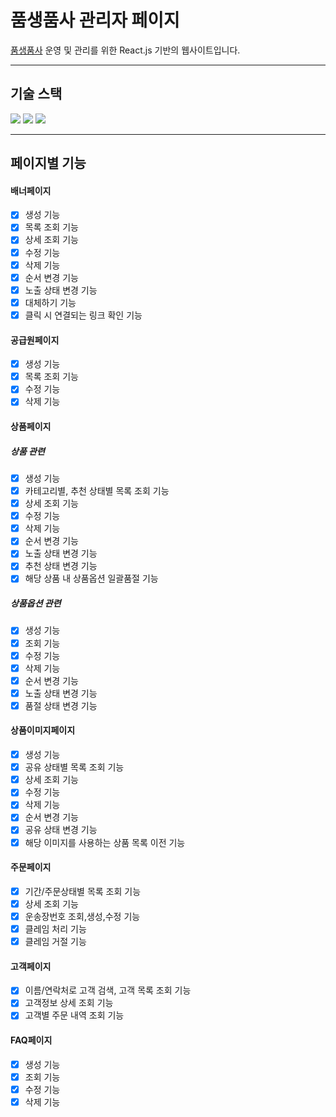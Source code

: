 # 품생품사 관리자 페이지

[품생품사](https://makinet.kr) 운영 및 관리를 위한 React.js 기반의 웹사이트입니다.

---

## 기술 스택

<div>
  <img src="https://img.shields.io/badge/React-00ADD8?style=plastic&logo=React&logoColor=fff"/>
  <img src="https://img.shields.io/badge/JavaScript-%23F7DF1E?style=plastic&logo=javascript&logoColor=fff"/>
  <img src="https://img.shields.io/badge/StyledComponents-DB7093?style=plastic&logo=styled-components&logoColor=fff"/>
</div>

---

## 페이지별 기능

#### 배너페이지

-  [x] 생성 기능
-  [x] 목록 조회 기능
-  [x] 상세 조회 기능
-  [x] 수정 기능
-  [x] 삭제 기능
-  [x] 순서 변경 기능
-  [x] 노출 상태 변경 기능
-  [x] 대체하기 기능
-  [x] 클릭 시 연결되는 링크 확인 기능

#### 공급원페이지

-  [x] 생성 기능
-  [x] 목록 조회 기능
-  [x] 수정 기능
-  [x] 삭제 기능

#### 상품페이지

##### 상품 관련

-  [x] 생성 기능
-  [x] 카테고리별, 추천 상태별 목록 조회 기능
-  [x] 상세 조회 기능
-  [x] 수정 기능
-  [x] 삭제 기능
-  [x] 순서 변경 기능
-  [x] 노출 상태 변경 기능
-  [x] 추천 상태 변경 기능
-  [x] 해당 상품 내 상품옵션 일괄품절 기능

##### 상품옵션 관련

-  [x] 생성 기능
-  [x] 조회 기능
-  [x] 수정 기능
-  [x] 삭제 기능
-  [x] 순서 변경 기능
-  [x] 노출 상태 변경 기능
-  [x] 품절 상태 변경 기능

#### 상품이미지페이지

-  [x] 생성 기능
-  [x] 공유 상태별 목록 조회 기능
-  [x] 상세 조회 기능
-  [x] 수정 기능
-  [x] 삭제 기능
-  [x] 순서 변경 기능
-  [x] 공유 상태 변경 기능
-  [x] 해당 이미지를 사용하는 상품 목록 이전 기능

#### 주문페이지

-  [x] 기간/주문상태별 목록 조회 기능
-  [x] 상세 조회 기능
-  [x] 운송장번호 조회,생성,수정 기능
-  [x] 클레임 처리 기능
-  [x] 클레임 거절 기능

#### 고객페이지

-  [x] 이름/연락처로 고객 검색, 고객 목록 조회 기능
-  [x] 고객정보 상세 조회 기능
-  [x] 고객별 주문 내역 조회 기능

#### FAQ페이지

-  [x] 생성 기능
-  [x] 조회 기능
-  [x] 수정 기능
-  [x] 삭제 기능

